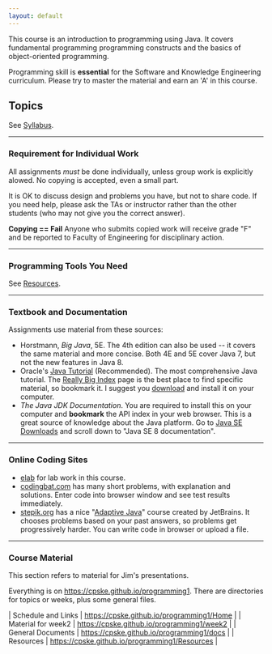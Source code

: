 ```yaml
---
layout: default
---
```

This course is an introduction to programming using Java.  It covers fundamental programming
programming constructs and the basics of object-oriented programming.   

Programming skill is **essential** for the Software and Knowledge Engineering curriculum. Please try to master the material and earn an 'A' in this course.

## Topics

See [Syllabus](https://docs.google.com/spreadsheets/d/1TtB570lBPvBNc24HnSgFh6RQhTb3taxR21Ooa703rZk/).

---
### Requirement for Individual Work

All assignments *must* be done individually, unless group work is explicitly alowed.  No copying is accepted, even a small part.

It is OK to discuss design and problems you have, but not to share code.  If you need help, please ask the TAs or instructor rather than the other students (who may not give you the correct answer).

**Copying == Fail**  Anyone who submits copied work will receive grade "F" and be reported to Faculty of Engineering for disciplinary action.

---
### Programming Tools You Need

See [Resources](Resources.md).

---
### Textbook and Documentation

Assignments use material from these sources:

* Horstmann, *Big Java*, 5E. The 4th edition can also be used -- it covers the same material and more concise. Both 4E and 5E cover Java 7, but not the new features in Java 8.
* Oracle's [Java Tutorial](https://docs.oracle.com/javase/tutorial/) (Recommended). The most comprehensive Java tutorial.  The [Really Big Index](https://docs.oracle.com/javase/tutorial/reallybigindex.html) page is the best place to find specific material, so bookmark it.  I suggest you [download](http://www.oracle.com/technetwork/java/javase/java-tutorial-downloads-2005894.html) and install it on your computer. 
* *The Java JDK Documentation*. You are required to install this on your computer and **bookmark** the API index in your web browser. This is a great source of knowledge about the Java platform. Go to [Java SE Downloads](http://www.oracle.com/technetwork/java/javase/downloads/index.html) and scroll down to "Java SE 8 documentation".

---
### Online Coding Sites

* [elab](http://elab.cpe.ku.ac.th) for lab work in this course.
* [codingbat.com](http://codingbat.com/java) has many short problems, with explanation and solutions. Enter code into browser window and see test results immediately.
* [stepik.org](https://stepik.org) has a nice "[Adaptive Java](https://stepik.org/2403)" course created by JetBrains.  It chooses problems based on your past answers, so problems get progressively harder.  You can write code in browser or upload a file.

---
### Course Material

This section refers to material for Jim's presentations.

Everything is on https://cpske.github.io/programming1. There are directories for topics or weeks, plus some general files.

| Schedule and Links | https://cpske.github.io/programming1/Home |
| Material for week2 | https://cpske.github.io/programming1/week2 |
| General Documents  | https://cpske.github.io/programming1/docs  |
| Resources          | https://cpske.github.io/programming1/Resources |

